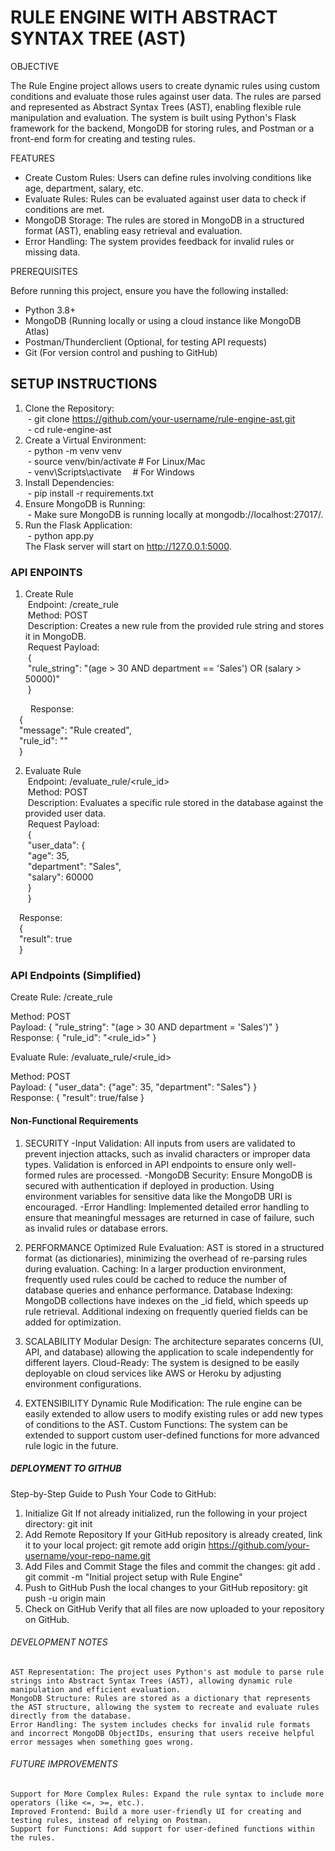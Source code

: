 # RULE ENGINE WITH ABSTRACT SYNTAX TREE (AST)

OBJECTIVE

The Rule Engine project allows users to create dynamic rules using custom conditions and evaluate those rules against user data. The rules are parsed and represented as Abstract Syntax Trees (AST), enabling flexible rule manipulation and evaluation. The system is built using Python's Flask framework for the backend, MongoDB for storing rules, and Postman or a front-end form for creating and testing rules.

FEATURES

* Create Custom Rules: Users can define rules involving conditions like age, department, salary, etc.
* Evaluate Rules: Rules can be evaluated against user data to check if conditions are met.
* MongoDB Storage: The rules are stored in MongoDB in a structured format (AST), enabling easy retrieval and evaluation.
* Error Handling: The system provides feedback for invalid rules or missing data.

PREREQUISITES

Before running this project, ensure you have the following installed:
* Python 3.8+
* MongoDB (Running locally or using a cloud instance like MongoDB Atlas)
* Postman/Thunderclient (Optional, for testing API requests)
* Git (For version control and pushing to GitHub)

## SETUP INSTRUCTIONS

1. Clone the Repository:  
&nbsp;- git clone https://github.com/your-username/rule-engine-ast.git  
&nbsp;- cd rule-engine-ast
2. Create a Virtual Environment:  
&nbsp;- python -m venv venv  
&nbsp;- source venv/bin/activate # For Linux/Mac  
&nbsp;- venv\Scripts\activate &emsp;# For Windows  
3. Install Dependencies:  
&nbsp;- pip install -r requirements.txt  
4. Ensure MongoDB is Running:  
&nbsp;- Make sure MongoDB is running locally at mongodb://localhost:27017/.  
5. Run the Flask Application:  
&nbsp;- python app.py  
The Flask server will start on http://127.0.0.1:5000.

### API ENPOINTS
1. Create Rule  
&nbsp;Endpoint: /create_rule  
&nbsp;Method: POST  
&nbsp;Description: Creates a new rule from the provided rule string and stores it in MongoDB.  
&nbsp;Request Payload:  
&nbsp;{  
  &nbsp;"rule_string": "(age > 30 AND department == 'Sales') OR (salary > 50000)"  
&nbsp;}  

&emsp; &emsp;Response:  
&emsp;{  
  &emsp;"message": "Rule created",  
  &emsp;"rule_id": "<MongoDB ObjectID>"  
&emsp;}  

2. Evaluate Rule  
&nbsp;Endpoint: /evaluate_rule/<rule_id>  
&nbsp;Method: POST  
&nbsp;Description: Evaluates a specific rule stored in the database against the provided user data.  
&nbsp;Request Payload:  
&nbsp;{  
  &nbsp;"user_data": {  
    &nbsp;"age": 35,  
    &nbsp;"department": "Sales",  
    &nbsp;"salary": 60000  
  &nbsp;}  
&nbsp;}  

&emsp;Response:  
&emsp;{  
  &emsp;"result": true  
&emsp;}  

### API Endpoints (Simplified)
Create Rule: /create_rule  

Method: POST  
Payload: { "rule_string": "(age > 30 AND department = 'Sales')" }  
Response: { "rule_id": "<rule_id>" }  

Evaluate Rule: /evaluate_rule/<rule_id>  

Method: POST  
Payload: { "user_data": {"age": 35, "department": "Sales"} }  
Response: { "result": true/false }  

#### Non-Functional Requirements
1. SECURITY
    -Input Validation: All inputs from users are validated to prevent injection attacks, such as invalid characters or improper data types. Validation is enforced in API endpoints to ensure only well-formed rules are processed.
    -MongoDB Security: Ensure MongoDB is secured with authentication if deployed in production. Using environment variables for sensitive data like the MongoDB URI is encouraged.
    -Error Handling: Implemented detailed error handling to ensure that meaningful messages are returned in case of failure, such as invalid rules or database errors.

2. PERFORMANCE
    Optimized Rule Evaluation: AST is stored in a structured format (as dictionaries), minimizing the overhead of re-parsing rules during evaluation.
    Caching: In a larger production environment, frequently used rules could be cached to reduce the number of database queries and enhance performance.
    Database Indexing: MongoDB collections have indexes on the _id field, which speeds up rule retrieval. Additional indexing on frequently queried fields can be added for optimization.

3. SCALABILITY
    Modular Design: The architecture separates concerns (UI, API, and database) allowing the application to scale independently for different layers.
    Cloud-Ready: The system is designed to be easily deployable on cloud services like AWS or Heroku by adjusting environment configurations.

4. EXTENSIBILITY
    Dynamic Rule Modification: The rule engine can be easily extended to allow users to modify existing rules or add new types of conditions to the AST.
    Custom Functions: The system can be extended to support custom user-defined functions for more advanced rule logic in the future.

##### DEPLOYMENT TO GITHUB
Step-by-Step Guide to Push Your Code to GitHub:
1. Initialize Git If not already initialized, run the following in your project directory:
   git init
2. Add Remote Repository If your GitHub repository is already created, link it to your local project:
   git remote add origin https://github.com/your-username/your-repo-name.git
3. Add Files and Commit Stage the files and commit the changes:
   git add .
   git commit -m "Initial project setup with Rule Engine"
4. Push to GitHub Push the local changes to your GitHub repository:
   git push -u origin main
5. Check on GitHub Verify that all files are now uploaded to your repository on GitHub.

###### DEVELOPMENT NOTES
    AST Representation: The project uses Python's ast module to parse rule strings into Abstract Syntax Trees (AST), allowing dynamic rule manipulation and efficient evaluation.
    MongoDB Structure: Rules are stored as a dictionary that represents the AST structure, allowing the system to recreate and evaluate rules directly from the database.
    Error Handling: The system includes checks for invalid rule formats and incorrect MongoDB ObjectIDs, ensuring that users receive helpful error messages when something goes wrong.

###### FUTURE IMPROVEMENTS
    Support for More Complex Rules: Expand the rule syntax to include more operators (like <=, >=, etc.).
    Improved Frontend: Build a more user-friendly UI for creating and testing rules, instead of relying on Postman.
    Support for Functions: Add support for user-defined functions within the rules.
